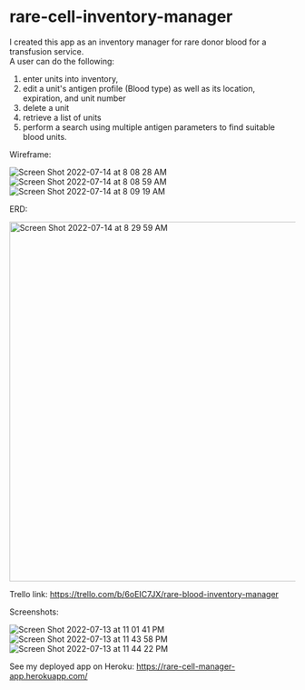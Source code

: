 # rare-cell-inventory-manager
I created this app as an inventory manager for rare donor blood for a transfusion service.  
A user can do the following:
1. enter units into inventory, 
2. edit a unit's antigen profile (Blood type) as well as its location, expiration, and unit number
3. delete a unit
4. retrieve a list of units
5. perform a search using multiple antigen parameters to find suitable blood units.

Wireframe:

![Screen Shot 2022-07-14 at 8 08 28 AM](https://user-images.githubusercontent.com/103963101/178979356-1b5f446c-349e-44a2-a802-df2eb98864b6.png)
![Screen Shot 2022-07-14 at 8 08 59 AM](https://user-images.githubusercontent.com/103963101/178979380-7474b6b1-6a79-4f04-8695-6dc212133184.png)
![Screen Shot 2022-07-14 at 8 09 19 AM](https://user-images.githubusercontent.com/103963101/178979393-a730396f-ed02-499f-b4c7-49e8c51c683a.png)


ERD:

<img width="633" alt="Screen Shot 2022-07-14 at 8 29 59 AM" src="https://user-images.githubusercontent.com/103963101/178983714-aaa6f6d8-a33e-4c93-ba33-714d37c71b84.png">





Trello link:
https://trello.com/b/6oEIC7JX/rare-blood-inventory-manager

Screenshots:


![Screen Shot 2022-07-13 at 11 01 41 PM](https://user-images.githubusercontent.com/103963101/178893347-a6105054-c0c2-4dc9-a82b-e40f2b4bc350.png)
![Screen Shot 2022-07-13 at 11 43 58 PM](https://user-images.githubusercontent.com/103963101/178893642-197d4b1f-e205-414e-9842-183b79d6352d.png)
![Screen Shot 2022-07-13 at 11 44 22 PM](https://user-images.githubusercontent.com/103963101/178893651-c8730ff8-d324-46de-a4d8-aad5aafbfff1.png)


See my deployed app on Heroku:
https://rare-cell-manager-app.herokuapp.com/
